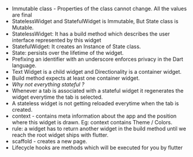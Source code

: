 * Immutable class - Properties of the class cannot change. All the values are final
* StatelessWidget and StatefulWidget is Immutable, But State class is Mutable.
* StatelessWidget: It has a build method which describes the user interface represented by this widget
* StatefulWidget: It creates an Instance of State class.
* State: persists over the lifetime of the widget.
* Prefixing an identifier with an underscore enforces privacy in the Dart language.
* Text Widget is a child widget and Directionality is a container widget.
* Build method expects at least one container widget.
* _Why not everything stateful ?_
* Whenever a tab is associated with a stateful widget it regenerates the widget everytime the tab is selected.
* A stateless widget is not getting reloaded everytime when the tab is created. 
* context - contains meta information about the app and the position where this widget is drawn. Eg: context contains Theme / Colors.
* rule: a widget has to return another widget in the build method until we reach the root widget ships with flutter.
* scaffold - creates a new page.
* Lifecycle hooks are methods which will be executed for you by flutter